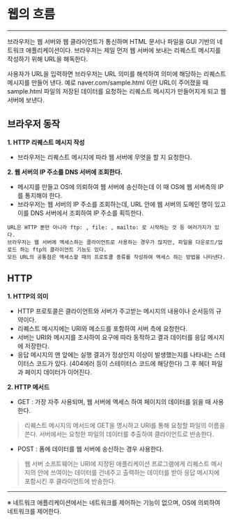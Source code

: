 # 웹의 흐름
***

브라우저는 웹 서버와 웹 클라이언트가 통신하며 HTML 문서나 파일을 GUI 기반의 네트워크 애플리케이션이다.
브라우저는 제일 먼저 웹 서버에 보내는 리퀘스트 메시지를 작성하기 위해 URL을 해독한다.

사용자가 URL을 입력하면 브라우저는 URL 의미를 해석하여 의미에 해당하는 리퀘스트 메시지를 만들어 낸다.
예로 naver.com/sample.html 이란 URL이 주어졌을 때 sample.html 파일의 저장된 데이터를 요청하는 리퀘스트 메시지가 만들어지게 되고 웹 서버에 보낸다.

## 브라우저 동작

__1. HTTP 리퀘스트 메시지 작성__
- 브라우저는 리퀘스트 메시지에 따라 웹 서버에 무엇을 할 지 요청한다.

__2. 웹 서버의 IP 주소를 DNS 서버에 조회한다.__
- 메시지를 만들고 OS에 의뢰하여 웹 서버에 송신하는데 이 때 OS에 웹 서버측의 IP를 통지해야 한다.
- 브라우저는 웹 서버의 IP 주소를 조회하는데, URL 안에 웹 서버의 도메인 명이 있고 이를 DNS 서버에서 조회하여 IP 주소를 획득한다.

```
URL은 HTTP 뿐만 아니라 ftp: , file: , mailto: 로 시작하는 것 등 여러가지가 있다.
브라우저는 웹 서버에 액세스하는 클라이언트로 사용하는 경우가 많지만, 파일을 다운로드/업로드 하는 ftp의 클라이언트 기능도 있다.
모든 URL의 공통점은 액세스할 때의 프로토콜 종류를 작성하여 액세스 하는 방법을 나타낸다.
```


## HTTP

__1. HTTP의 의미__
- HTTP 프로토콜은 클라이언트와 서버가 주고받는 메시지의 내용이나 순서등의 규약이다.
- 리퀘스트 메시지에는 URI와 메소드를 포함하여 서버 측에 요청한다.
- 서버는 URI와 메시지를 조사하여 요구에 따라 동작하고 결과 데이터를 응답 메시지에 저장한다.
- 응답 메시지의 맨 앞에는 실행 결과가 정상인지 이상이 발생했는지를 나타내는 스테이터스 코드가 있다. (404에러 등이 스테이터스 코드에 해당한다) 그 후 헤더 파일과 페이지 데이터가 이어진다.

__2. HTTP 메서드__
- GET : 가장 자주 사용되며, 웹 서버에 액세스 하여 페이지의 데이터를 읽을 때 사용한다.
> 리퀘스트 메시지의 메서드에 GET을 명시하고 URI를 통해 요청할 파일의 이름을 쓴다.
> 서버에서는 요청한 파일의 데이터를 추출하여 클라이언트로 반송한다.

- POST : 폼에 데이터를 웹 서버에 송신하는 경우 사용한다.
> 웹 서버 소프트웨어는 URI에 지정된 애플리케이션 프로그램에게 리퀘스트 메시지의 안에 쓰여이는 데이터를 건네주고 출력하는 데이터를 받아 응답 메시지에 포함시킨 후 클라이언트에 반송한다.



***
※ 네트워크 애플리케이션에서는 네트워크를 제어하는 기능이 없으며, OS에 의뢰하여 네트워크를 제어한다.
